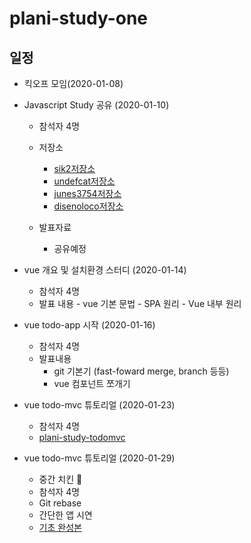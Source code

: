 # plani-study-one

## 일정

- 킥오프 모임(2020-01-08)

- Javascript Study 공유 (2020-01-10)
  - 참석자 4명
  - 저장소
    - [sik2저장소](https://github.com/devpang20/vue-sik2)
    - [undefcat저장소](https://github.com/undefcat/plani-vue)
    - [junes3754저장소](https://github.com/junes3754/vue_study)
    - [disenoloco저장소](https://github.com/disenoloco/vue-plani)
     
  - 발표자료
    - 공유예정

- vue 개요 및 설치환경 스터디 (2020-01-14)
	- 참석자 4명
	- 발표 내용
    		- vue 기본 문법
    		- SPA 원리
    		- Vue 내부 원리
    
- vue todo-app 시작 (2020-01-16)
	- 참석자 4명
	- 발표내용
		- git 기본기 (fast-foward merge, branch 등등) 
		- vue 컴포넌트 쪼개기

- vue todo-mvc 튜토리얼 (2020-01-23)
	- 참석자 4명
	- [plani-study-todomvc](https://github.com/undefcat/plani-study-todomvc)
	
- vue todo-mvc 튜토리얼 (2020-01-29)
	- 중간 치킨 🍗
	- 참석자 4명
	- Git rebase 
	- 간단한 앱 시연
	- [기초 완성본](https://github.com/devpang20/vue-sik2)
